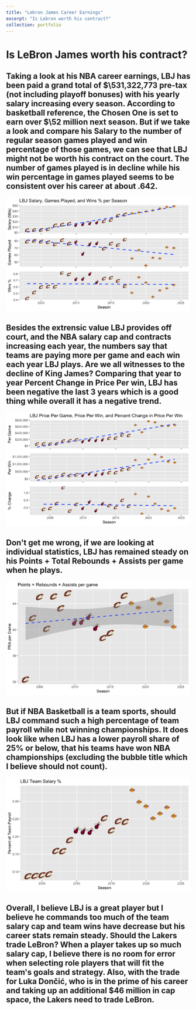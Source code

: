 ```yaml
---
title: "Lebron James Career Earnings"
excerpt: "Is Lebron worth his contract?"
collection: portfolio
---
```


# Is LeBron James worth his contract?
## Taking a look at his NBA career earnings, LBJ has been paid a grand total of \$\531,322,773 pre-tax (not including playoff bonuses) with his yearly salary increasing every season. According to basketball reference, the Chosen One is set to earn over \$\52 million next season. But if we take a look and compare his Salary to the number of regular season games played and win percentage of those games, we can see that LBJ might not be worth his contract on the court. The number of games played is in decline while his win percentage in games played seems to be consistent over his career at about .642.    


![png](/images/000027.png)


## Besides the extrensic value LBJ provides off court, and the NBA salary cap and contracts increasing each year, the numbers say that teams are paying more per game and each win each year LBJ plays. Are we all witnesses to the decline of King James? Comparing that year to year Percent Change in Price Per win, LBJ has been negative the last 3 years which is a good thing while overall it has a negative trend.

![png](/images/000018.png)

## Don't get me wrong, if we are looking at individual statistics, LBJ has remained steady on his Points + Total Rebounds + Assists per game when he plays.

![png](/images/000023.png)

## But if NBA Basketball is a team sports, should LBJ command such a high percentage of team payroll while not winning championships. It does look like when LBJ has a lower payroll share of 25% or below, that his teams have won NBA championships (excluding the bubble title which I believe should not count). 

![png](/images/000022.png)

## Overall, I believe LBJ is a great player but I believe he commands too much of the team salary cap and team wins have decrease but his career stats remain steady. Should the Lakers trade LeBron? When a player takes up so much salary cap, I believe there is no room for error when selecting role players that will fit the team's goals and strategy. Also, with the trade for Luka Dončić, who is in the prime of his career and taking up an additional \$46 million in cap space, the Lakers need to trade LeBron. 